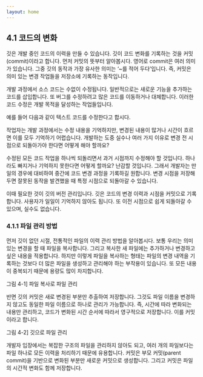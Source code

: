 ```yaml
---
layout: home
---
```

## 4.1 코드의 변화
깃은 개발 중인 코드의 이력을 만들 수 있습니다. 깃이 코드 변화를 기록하는 것을 커밋(commit)이라고 합니다. 먼저 커밋의 뜻부터 알아봅시다. 영어로 commit은 여러 의미가 있습니다. 그중 깃의 동작과 가장 유사한 의미는 ‘~를 적어 두다’입니다. 즉, 커밋은 의미 있는 변경 작업들을 저장소에 기록하는 동작입니다.  

개발 과정에서 소스 코드는 수없이 수정됩니다. 일반적으로는 새로운 기능을 추가하는 코드를 삽입합니다. 또 버그를 수정하려고 많은 코드를 이동하거나 대체합니다. 이러한 코드 수정은 개발 목적을 달성하는 작업들입니다.  

예를 들어 다음과 같이 텍스트 코드를 수정한다고 합시다.  

 

작업자는 개발 과정에서는 수정 내용을 기억하지만, 변경된 내용이 많거나 시간이 흐르면 이를 모두 기억하기 어렵습니다. 개발하는 도중 실수나 여러 가지 이유로 변경 전 시점으로 되돌아가야 한다면 어떻게 해야 할까요?  

수정된 모든 코드 작업을 하나씩 되돌리면서 과거 시점까지 수정해야 할 것입니다. 하나라도 빠지거나 기억하지 못한다면 어떻게 할까요? 난감할 것입니다. 그래서 개발자는 만일의 경우에 대비하여 중간에 코드 변경 과정을 기록하길 원합니다. 변경 시점을 저장해 두면 잘못된 동작을 발견했을 때 특정 시점으로 되돌아갈 수 있습니다.  

 

이때 필요한 것이 깃의 버전 관리입니다. 깃은 코드의 변경 이력과 시점을 커밋으로 기록합니다. 사용자가 일일이 기억하지 않아도 됩니다. 또 이전 시점으로 쉽게 되돌아갈 수 있으며, 실수도 없습니다.  

### 4.1.1 파일 관리 방법
먼저 깃이 없던 시절, 전통적인 파일의 이력 관리 방법을 알아봅시다. 보통 우리는 의미 있는 변경을 할 때 파일을 복사합니다. 그리고 복사한 새 파일에는 추가하거나 변경하고 싶은 내용을 적용합니다. 하지만 이렇게 파일을 복사하는 형태는 파일의 변경 내역을 기록하는 것보다 더 많은 파일을 생성하고 관리해야 하는 부작용이 있습니다. 또 모든 내용이 중복되기 때문에 용량도 많이 차지합니다.  

그림 4-1] 파일 복사로 파일 관리



반면 깃의 커밋은 새로 변경된 부분만 추출하여 저장합니다. 그것도 파일 이름을 변경하지 않고도 동일한 파일 이름으로 하나로 관리가 가능합니다. 즉, 시간에 따라 변화되는 내용만 관리하고, 코드가 변화된 시간 순서에 따라서 영구적으로 저장합니다. 이를 커밋이라고 합니다.  

그림 4-2] 깃으로 파일 관리

개발자 입장에서는 복잡한 구조의 파일을 관리하지 않아도 되고, 여러 개의 파일보다는 파일 하나로 모든 이력을 처리하기 때문에 유용합니다. 커밋은 부모 커밋(parent commit)을 기반으로 변화된 부분만 새로운 커밋으로 생성합니다. 그리고 커밋은 파일의 시간적 변화도 함께 저장합니다.  

